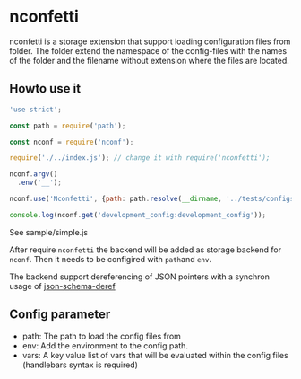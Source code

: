 # nconfetti

nconfetti is a storage extension that support loading configuration files
from folder. The folder extend the namespace of the config-files with the
names of the folder and the filename without extension where the files are
located.

## Howto use it

```javascript
'use strict';

const path = require('path');

const nconf = require('nconf');

require('./../index.js'); // change it with require('nconfetti');

nconf.argv()
  .env('__');

nconf.use('Nconfetti', {path: path.resolve(__dirname, '../tests/configs/env'), env: 'development'});

console.log(nconf.get('development_config:development_config'));
```
See sample/simple.js



After require `nconfetti` the backend will be added as storage backend
for `nconf`. Then it needs to be configired with `path`and `env`.

The backend support dereferencing of JSON pointers with a synchron usage
of [json-schema-deref](https://www.npmjs.com/package/json-schema-deref)

## Config parameter

- path: The path to load the config files from
- env: Add the environment to the config path.
- vars: A key value list of vars that will be evaluated within the config files
 (handlebars syntax is required)
